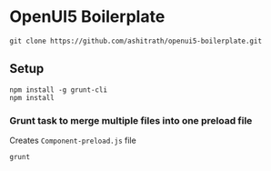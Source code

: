 # OpenUI5 Boilerplate

```
git clone https://github.com/ashitrath/openui5-boilerplate.git
```

## Setup
```
npm install -g grunt-cli
npm install
```
### Grunt task to merge multiple files into one preload file
Creates `Component-preload.js` file
```
grunt
```
